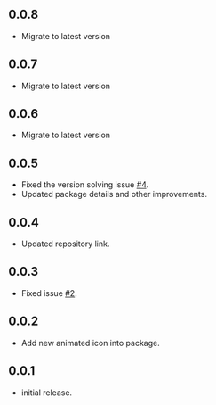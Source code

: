 ## 0.0.8
* Migrate to latest version

## 0.0.7
* Migrate to latest version

## 0.0.6

* Migrate to latest version

## 0.0.5

* Fixed the version solving issue [#4](https://github.com/Mindinventory/animated_icons/issues/4).
* Updated package details and other improvements.

## 0.0.4

* Updated repository link.

## 0.0.3

* Fixed issue [#2](https://github.com/Mindinventory/animated_icons/issues/2).

## 0.0.2

* Add new animated icon into package.

## 0.0.1

* initial release.